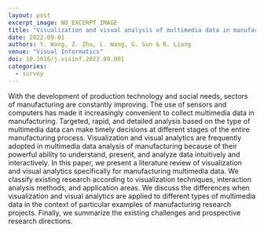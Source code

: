 ```yaml
---
layout: post
excerpt_image: NO_EXCERPT_IMAGE
title: "Visualization and visual analysis of multimedia data in manufacturing: A survey"
date: 2022-09-01
authors: Y. Wang, Z. Zhu, L. Wang, G. Sun & R. Liang
venue: "Visual Informatics"
doi: 10.1016/j.visinf.2022.09.001
categories:
  - survey
---
```

With the development of production technology and social needs, sectors of manufacturing are constantly improving. The use of sensors and computers has made it increasingly convenient to collect multimedia data in manufacturing. Targeted, rapid, and detailed analysis based on the type of multimedia data can make timely decisions at different stages of the entire manufacturing process. Visualization and visual analytics are frequently adopted in multimedia data analysis of manufacturing because of their powerful ability to understand, present, and analyze data intuitively and interactively. In this paper, we present a literature review of visualization and visual analytics specifically for manufacturing multimedia data. We classify existing research according to visualization techniques, interaction analysis methods, and application areas. We discuss the differences when visualization and visual analytics are applied to different types of multimedia data in the context of particular examples of manufacturing research projects. Finally, we summarize the existing challenges and prospective research directions.
